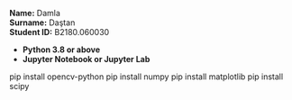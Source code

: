 **Name:** Damla  
**Surname:** Daştan  
**Student ID:** B2180.060030

- **Python 3.8 or above**
- **Jupyter Notebook or Jupyter Lab**

pip install opencv-python 
pip install numpy
pip install matplotlib
pip install scipy